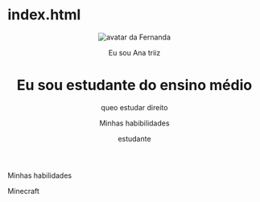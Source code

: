 # index.html<!DOCTYPE html>
<html lang="pt-br">
    <head>
        <meta charset="UTF-8" />
        <meta name="viewport" content="width=device-width, initial-scale=1.0" />
        <link href="https://cdn.jsdelivr.net/npm/bootstrap@5.3.3/dist/css/bootstrap.min.css" rel="stylesheet" integrity="sha384-QWTKZyjpPEjISv5WaRU9OFeRpok6YctnYmDr5pNlyT2bRjXh0JMhjY6hW+ALEwIH"  crossorigin="anonymous"  />
        <link rel="stylesheet" href="style.css" />
        <title>Meu portfólio</title>
      </head>
</html>
<body>
    <body>
    <header class="container">
      <img src="img/avatar-perfil.png" alt="avatar da Fernanda" srcset="">
      <p>Eu sou Ana triiz</p>
      <h1>Eu sou estudante do ensino médio</h1>
      <p>queo estudar direito</p>
      <p>Minhas habibilidades</p>
      <div>
        <p>estudante</p>
      </div>
    </header>
  </body>
      </body>
      <body>
        <!-- código omitido -->
        <p>Minhas habilidades</p>
        <div>
          <p>Minecraft</p>
        </div>
        <script
          src="https://cdn.jsdelivr.net/npm/bootstrap@5.3.3/dist/js/bootstrap.bundle.min.js"
          integrity="sha384-YvpcrYf0tY3lHB60NNkmXc5s9fDVZLESaAA55NDzOxhy9GkcIdslK1eN7N6jIeHz"
          crossorigin="anonymous"
        ></script>

    
